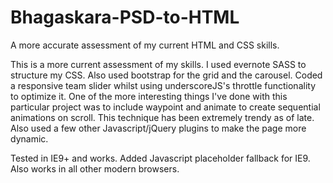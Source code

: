 # Bhagaskara-PSD-to-HTML

A more accurate assessment of my current HTML and CSS skills.

This is a more current assessment of my skills. I used evernote SASS to structure my CSS. 
Also used bootstrap for the grid and the carousel.
Coded a responsive team slider whilst using underscoreJS's throttle functionality to optimize it.
One of the more interesting things I've done with this particular project was to include waypoint and animate to create sequential animations on scroll. This technique has been extremely trendy as of late.
Also used a few other Javascript/jQuery plugins to make the page more dynamic. 

Tested in IE9+ and works. Added Javascript placeholder fallback for IE9. Also works in all other modern browsers.
